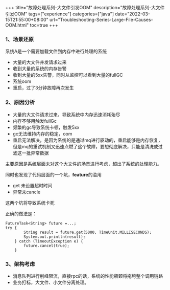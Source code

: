 +++
title="故障处理系列-大文件引发OOM"
description="故障处理系列-大文件引发OOM"
tags=["experience"]
categories=["java"]
date="2022-03-15T21:55:00+08:00" 
url="Troubleshooting-Series-Large-File-Causes-OOM.html"
toc=true
+++
### 1、场景还原

系统A是一个需要加载文件到内存中进行处理的系统

+ 大量的大文件并发请求过来
+ 收到大量的系统的内存告警
+ 收到大量的5xx告警，同时从监控可以看到大量的fullGC
+ 系统oom
+ 重启，过了3分钟故障再次发生



### 2、原因分析

+ 大量的大文件请求过来，导致系统中内存迅速消耗殆尽
+ 内存不够用触发fullGc
+ 频繁的gc导致系统卡顿，触发5xx
+ gc无法维持内存的稳定，oom
+ 重启无法解决，是因为系统的是通过mq进行驱动的，重启能够是内存恢复，但是mq的重试机制又迅速点燃了这个故障，要想彻底解决，只能是清洗或过滤这一批异常数据

主要原因是系统层面未对这个大文件的场景进行考虑，超出了系统的处理能力。

同时也发现了代码层面的一个坑，**feature**的滥用

+ get 未设置超时时间
+ 异常未cancle

这两个坑将导致系统卡死

正确的做法是：

```
FutureTask<String> future =...;
try {
    	String result = future.get(5000, TimeUnit.MILLISECONDS);
    	System.out.println(result);
	} catch (TimeoutException e) {
		future.cancel(true);
	}

```



### 3、架构考虑

+ 消息队列进行削峰限流，直接rpc的话，系统的性能瓶颈将拖垮整个调用链路
+ 业务打标，大文件、小文件分离处理。
